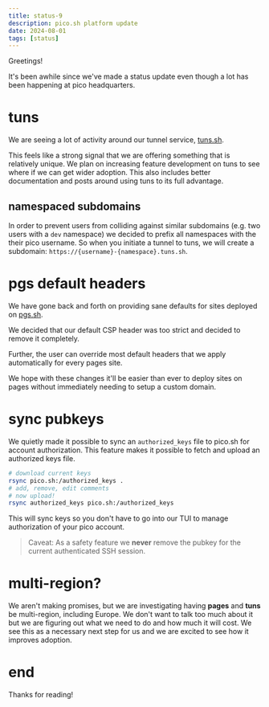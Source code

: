 ```yaml
---
title: status-9
description: pico.sh platform update
date: 2024-08-01
tags: [status]
---
```


Greetings!

It's been awhile since we've made a status update even though a lot has been
happening at pico headquarters.

# tuns

We are seeing a lot of activity around our tunnel service,
[tuns.sh](https://pico.sh/tuns).

This feels like a strong signal that we are offering something that is
relatively unique. We plan on increasing feature development on tuns to see
where if we can get wider adoption. This also includes better documentation and
posts around using tuns to its full advantage.

## namespaced subdomains

In order to prevent users from colliding against similar subdomains (e.g. two
users with a `dev` namespace) we decided to prefix all namespaces with the their
pico username. So when you initiate a tunnel to tuns, we will create a
subdomain: `https://{username}-{namespace}.tuns.sh`.

# pgs default headers

We have gone back and forth on providing sane defaults for sites deployed on
[pgs.sh](https://pico.sh/pgs).

We decided that our default CSP header was too strict and decided to remove it
completely.

Further, the user can override most default headers that we apply automatically
for every pages site.

We hope with these changes it'll be easier than ever to deploy sites on pages
without immediately needing to setup a custom domain.

# sync pubkeys

We quietly made it possible to sync an `authorized_keys` file to pico.sh for
account authorization. This feature makes it possible to fetch and upload an
authorized keys file.

```bash
# download current keys
rsync pico.sh:/authorized_keys .
# add, remove, edit comments
# now upload!
rsync authorized_keys pico.sh:/authorized_keys
```

This will sync keys so you don't have to go into our TUI to manage authorization
of your pico account.

> Caveat: As a safety feature we **never** remove the pubkey for the current
> authenticated SSH session.

# multi-region?

We aren't making promises, but we are investigating having **pages** and
**tuns** be multi-region, including Europe. We don't want to talk too much about
it but we are figuring out what we need to do and how much it will cost. We see
this as a necessary next step for us and we are excited to see how it improves
adoption.

# end

Thanks for reading!
